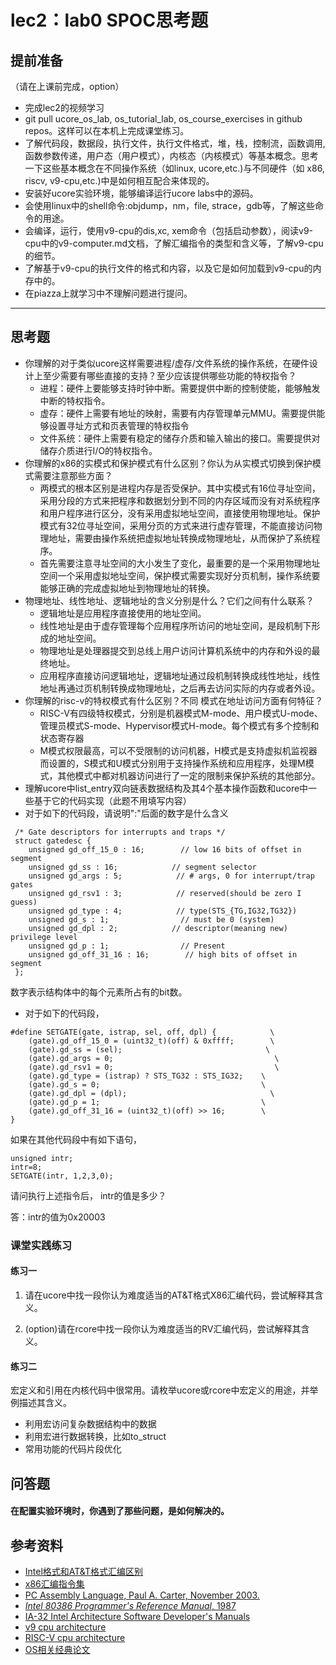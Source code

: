 # lec2：lab0 SPOC思考题

## **提前准备**
（请在上课前完成，option）

- 完成lec2的视频学习
- git pull ucore_os_lab, os_tutorial_lab, os_course_exercises  in github repos。这样可以在本机上完成课堂练习。
- 了解代码段，数据段，执行文件，执行文件格式，堆，栈，控制流，函数调用,函数参数传递，用户态（用户模式），内核态（内核模式）等基本概念。思考一下这些基本概念在不同操作系统（如linux, ucore,etc.)与不同硬件（如 x86, riscv, v9-cpu,etc.)中是如何相互配合来体现的。
- 安装好ucore实验环境，能够编译运行ucore labs中的源码。
- 会使用linux中的shell命令:objdump，nm，file, strace，gdb等，了解这些命令的用途。
- 会编译，运行，使用v9-cpu的dis,xc, xem命令（包括启动参数），阅读v9-cpu中的v9\-computer.md文档，了解汇编指令的类型和含义等，了解v9-cpu的细节。
- 了解基于v9-cpu的执行文件的格式和内容，以及它是如何加载到v9-cpu的内存中的。
- 在piazza上就学习中不理解问题进行提问。

---

## 思考题

- 你理解的对于类似ucore这样需要进程/虚存/文件系统的操作系统，在硬件设计上至少需要有哪些直接的支持？至少应该提供哪些功能的特权指令？
  + 进程：硬件上要能够支持时钟中断。需要提供中断的控制使能，能够触发中断的特权指令。
  + 虚存：硬件上需要有地址的映射，需要有内存管理单元MMU。需要提供能够设置寻址方式和页表管理的特权指令
  + 文件系统：硬件上需要有稳定的储存介质和输入输出的接口。需要提供对储存介质进行I/O的特权指令。
- 你理解的x86的实模式和保护模式有什么区别？你认为从实模式切换到保护模式需要注意那些方面？
  - 两模式的根本区别是进程内存是否受保护。其中实模式有16位寻址空间，采用分段的方式来把程序和数据划分到不同的内存区域而没有对系统程序和用户程序进行区分，没有采用虚拟地址空间，直接使用物理地址。保护模式有32位寻址空间，采用分页的方式来进行虚存管理，不能直接访问物理地址，需要由操作系统把虚拟地址转换成物理地址，从而保护了系统程序。
  - 首先需要注意寻址空间的大小发生了变化，最重要的是一个采用物理地址空间一个采用虚拟地址空间，保护模式需要实现好分页机制，操作系统要能够正确的完成虚拟地址到物理地址的转换。
- 物理地址、线性地址、逻辑地址的含义分别是什么？它们之间有什么联系？
  - 逻辑地址是应用程序直接使用的地址空间。
  - 线性地址是由于虚存管理每个应用程序所访问的地址空间，是段机制下形成的地址空间。
  - 物理地址是处理器提交到总线上用户访问计算机系统中的内存和外设的最终地址。
  - 应用程序直接访问逻辑地址，逻辑地址通过段机制转换成线性地址，线性地址再通过页机制转换成物理地址，之后再去访问实际的内存或者外设。
- 你理解的risc-v的特权模式有什么区别？不同 模式在地址访问方面有何特征？
  - RISC-V有四级特权模式，分别是机器模式M-mode、用户模式U-mode、管理员模式S-mode、Hypervisor模式H-mode。每个模式有多个控制和状态寄存器
  - M模式权限最高，可以不受限制的访问机器，H模式是支持虚拟机监视器而设置的，S模式和U模式分别用于支持操作系统和应用程序，处理M模式，其他模式中都对机器访问进行了一定的限制来保护系统的其他部分。
- 理解ucore中list_entry双向链表数据结构及其4个基本操作函数和ucore中一些基于它的代码实现（此题不用填写内容）
- 对于如下的代码段，请说明":"后面的数字是什么含义
```
 /* Gate descriptors for interrupts and traps */
 struct gatedesc {
    unsigned gd_off_15_0 : 16;        // low 16 bits of offset in segment
    unsigned gd_ss : 16;            // segment selector
    unsigned gd_args : 5;            // # args, 0 for interrupt/trap gates
    unsigned gd_rsv1 : 3;            // reserved(should be zero I guess)
    unsigned gd_type : 4;            // type(STS_{TG,IG32,TG32})
    unsigned gd_s : 1;                // must be 0 (system)
    unsigned gd_dpl : 2;            // descriptor(meaning new) privilege level
    unsigned gd_p : 1;                // Present
    unsigned gd_off_31_16 : 16;        // high bits of offset in segment
 };
```

数字表示结构体中的每个元素所占有的bit数。

- 对于如下的代码段，

```
#define SETGATE(gate, istrap, sel, off, dpl) {            \
    (gate).gd_off_15_0 = (uint32_t)(off) & 0xffff;        \
    (gate).gd_ss = (sel);                                \
    (gate).gd_args = 0;                                    \
    (gate).gd_rsv1 = 0;                                    \
    (gate).gd_type = (istrap) ? STS_TG32 : STS_IG32;    \
    (gate).gd_s = 0;                                    \
    (gate).gd_dpl = (dpl);                                \
    (gate).gd_p = 1;                                    \
    (gate).gd_off_31_16 = (uint32_t)(off) >> 16;        \
}
```
如果在其他代码段中有如下语句，
```
unsigned intr;
intr=8;
SETGATE(intr, 1,2,3,0);
```
请问执行上述指令后， intr的值是多少？

答：intr的值为0x20003

### 课堂实践练习

#### 练习一

1. 请在ucore中找一段你认为难度适当的AT&T格式X86汇编代码，尝试解释其含义。

2. (option)请在rcore中找一段你认为难度适当的RV汇编代码，尝试解释其含义。

#### 练习二

宏定义和引用在内核代码中很常用。请枚举ucore或rcore中宏定义的用途，并举例描述其含义。

+ 利用宏访问复杂数据结构中的数据
+ 利用宏进行数据转换，比如to_struct
+ 常用功能的代码片段优化


## 问答题

#### 在配置实验环境时，你遇到了那些问题，是如何解决的。

## 参考资料
 - [Intel格式和AT&T格式汇编区别](http://www.cnblogs.com/hdk1993/p/4820353.html)
 - [x86汇编指令集  ](http://hiyyp1234.blog.163.com/blog/static/67786373200981811422948/)
 - [PC Assembly Language, Paul A. Carter, November 2003.](https://pdos.csail.mit.edu/6.828/2016/readings/pcasm-book.pdf)
 - [*Intel 80386 Programmer's Reference Manual*, 1987](https://pdos.csail.mit.edu/6.828/2016/readings/i386/toc.htm)
 - [IA-32 Intel Architecture Software Developer's Manuals](http://www.intel.com/content/www/us/en/processors/architectures-software-developer-manuals.html)
 - [v9 cpu architecture](https://github.com/chyyuu/os_tutorial_lab/blob/master/v9_computer/docs/v9_computer.md)
 - [RISC-V cpu architecture](http://www.riscvbook.com/chinese/)
 - [OS相关经典论文](https://github.com/chyyuu/aos_course_info/blob/master/readinglist.md)

